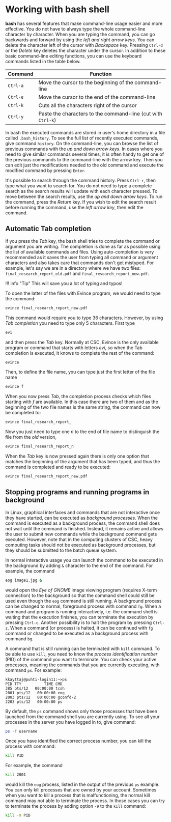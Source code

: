 # Working with bash shell

**bash** has several features that make command-line usage easier
and more effective. You do not have to always type the whole command-line
character by character. When you are typing the command, you can go
backwards and forward by using the *left and right arrow
keys*. You can delete the character left of the cursor with *Backspace*
key. Pressing `Ctrl-d` or the *Delete* key deletes the character under
the cursor. In addition to these basic command-line editing functions,
you can use the keyboard commands listed in the table below.

| Command  | Function                                                     |
|----------|--------------------------------------------------------------|
| `Ctrl-a` | Move the cursor to the beginning of the command-line         |
| `Ctrl-e` | Move the cursor to the end of the command-line               |
| `Ctrl-k` | Cuts all the characters right of the cursor                  |
| `Ctrl-y` | Paste the characters to the command-line (cut with `Ctrl-k`) |

In bash the executed commands are stored in user's home directory in a
file called `.bash_history`. To see the full list of recently executed
commands, give command `history`. On the command-line, you can browse
the list of previous commands with the *up and down arrow keys*. 
In cases where you need to give similar commands several times, it is
often handy to get one of the previous commands to the command-line with
the arrow key. Then you can edit just the modifications needed to the
old command and execute the modified command by pressing `Enter`.

It's possible to search through the command history. Press `Ctrl-r`, then
type what you want to search for. You do not need to type a complete
search as the search results will update with each character pressed.
To move between the search results, use the *up and down arrow keys*.
To run the command, press the *Return* key. If you
wish to edit the search result before running the command, use the
*left arrow key*, then edit the command.

## Automatic Tab completion

If you press the *Tab* key, the bash shell tries to complete the command or
argument you are writing. The completion is done as far as possible
using the list of available commands and files. Using auto-completion
is very recommended as it saves the user from typing all command or
argument characters and also takes care that commands don't get mistyped.
For example, let's say we are in a directory where we have two files:
`final_research_report_old.pdf` and `final_research_report_new.pdf`.

!!! info "Tip"
    This will save you a lot of typing and typos!

To open the latter of the files with Evince program, we would need to
type the command:

```bash
evince final_research_report_new.pdf
```

This command would require you to type 36 characters. However, by using
*Tab completion* you need to type only 5 characters. First type

```bash
evi
```

and then press the *Tab* key. Normally at CSC, Evince is the only
available program or command that starts with letters *evi*, so when the
Tab completion is executed, it knows to complete the rest of the
command:

```bash
evince
```

Then, to define the file name, you can type just the first letter of the
file name

```bash
evince f
```

When you now press *Tab*, the completion process checks which files
starting with *f* are available. In this case there are two of them and
as the beginning of the two file names is the same string, the command
can now be completed to:

```bash
evince final_research_report_
```

Now you just need to type one *n* to the end of file name to distinguish
the file from the *old* version,

```bash
evince final_research_report_n
```

When the *Tab* key is now pressed again there is only one option that
matches the beginning of the argument that has been typed, and thus the
command is completed and ready to be executed:

```bash
evince final_research_report_new.pdf
```

## Stopping programs and running programs in background

In Linux, graphical interfaces and commands that are not interactive
once they have started, can be executed as *background processes*. When
the command is executed as a background process, the command shell does
not wait until the command is finished. Instead, it remains active and
allows the user to submit new commands while the background command gets
executed. However, note that in the computing clusters of CSC, heavy
computing tasks should not be executed as background processes, but they
should be submitted to the batch queue system.
  
In normal interactive usage you can launch the command to be executed in
the background by adding `&` character to the end of the command. For
example, the command

```bash
eog image1.jpg &
```

would open the *Eye of GNOME* image viewing program (requires X-term
connection) to the background so that the command shell could
still be used even though the `eog` command is still running. A background
process can be changed to normal, foreground process with command 
`fg`. When a command and program is running interactively, i.e. the
command shell is waiting that the execution finishes, you can terminate
the execution by pressing `Ctrl-c`. Another possibility is to
halt the program by pressing `Ctrl-z`. When a command (or process) is
halted, it can be continued with `fg` command or changed to be executed
as a background process with command `bg`.
  
A command that is still running can be terminated with `kill`
command. To be able to use `kill`, you need to know the *process
identification number* (PID) of the command you want to terminate. You
can check your active processes, meaning the commands that you are
currently executing, with command `ps`. For example:

```text
kkayttaj@puhti-login11:~>ps
PID TTY          TIME CMD
385 pts/12   00:00:00 tcsh
2001 pts/12   00:00:00 eog
2003 pts/12   00:00:00 gconfd-2
2203 pts/12   00:00:00 ps
```

By default, the `ps` command shows only those processes that have been
launched from the command shell you are currently using. To see all your
processes in the server you have logged in to, give command:

```bash
ps -f username
```

Once you have identified the correct process number, you can kill the
process with command:

```bash
kill PID
```

For example, the command

```bash
kill 2001
```

would kill the `eog` process, listed in the output of the previous `ps`
example. You can only kill processes that are owned by your account.
Sometimes when you want to kill a process that is malfunctioning, the
normal kill command may not able to terminate the process. In those
cases you can try to terminate the process by adding option `-9` to
the `kill` command:

```bash
kill -9 PID
```
